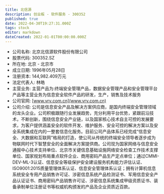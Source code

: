 ```yaml
---
title: 北信源
description: 创业板 - 软件服务 - 300352
published: true
date: 2022-04-30T19:27:31.000Z
tags: stock
editor: markdown
dateCreated: 2022-01-01T00:00:00.000Z
---
```


- 公司名称: 北京北信源软件股份有限公司
- 股票代码: 300352.SZ
- 所在地: 北京 - 北京市
- 成立日期: 1996年05月28日
- 注册资本: 144,982.409万元
- 法定代表人: 林皓
- 主营业务: 主营产品为:终端安全管理产品，数据安全管理产品和安全管理平台产品等主营业务为信息安全软件产品的研发，生产，销售及技术服务
- 公司官网: [www.vrv.com.cn](www.vrv.com.cn)
- 公司介绍: 公司是信息安全产品及解决方案供应商，是国内终端安全管理领域的龙头企业。公司积极跟随行业发展趋势，充分利用平台优势，紧跟前沿技术，不断创新，围绕信息安全产业链，以及国家核心技术自主可控的发展要求，为客户提供涵盖安全的软件开发、维护服务、安全可控的解决方案以及安全系统集成在内的一整套信息化服务。目前公司产品体系已经完成“信息安全、大数据和互联网”格局的打造，使公司从传统的终端安全领导者逐步成为物联网时代下智慧安全的全面解决方案提供商。公司现为国家网络与信息安全通报中心技术支持单位、北京市关键信息基础设施网络安全检查工作技术支撑单位、国家规划布局重点软件企业、商用密码产品生产定点单位；通过CMMI-DEV-ML-3认证、信息安全等级保护安全建设服务机构能力评估认证、ISO9001:2015质量管理体系认证、信息安全管理体系认证；拥有计算机信息系统安全专用产品销售许可证、涉密信息系统产品检测证书、军用信息安全产品认证证书、商用密码产品销售许可证、涉密信息系统集成甲级资质证书、装备承制单位注册证书等权威机构颁发的产品及企业资质近百款。


